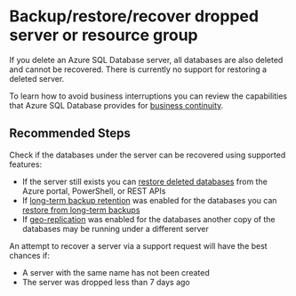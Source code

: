 <properties
	pageTitle="backup/restore/recover dropped server or resource group"
	description="backup/restore/recover dropped server or resource group"
	service="microsoft.sql"
	resource="servers"
	authors="KeithJH"
	ms.author="keithor"
	displayOrder=""
	selfHelpType="generic"
	supportTopicIds="32630451"
	productPesIds="13491"
	cloudEnvironments="public"
	articleId="cd7113bd-0d84-4617-9420-416b7f09bbc5"
/>

# Backup/restore/recover dropped server or resource group

If you delete an Azure SQL Database server, all databases are also deleted and cannot be recovered. There is currently no support for restoring a deleted server.

To learn how to avoid business interruptions you can review the capabilities that Azure SQL Database provides for [business continuity](https://docs.microsoft.com/azure/sql-database/sql-database-business-continuity?WT.mc_id=pid:13491:sid:32630451/).

## **Recommended Steps**

Check if the databases under the server can be recovered using supported features:

* If the server still exists you can [restore deleted databases](https://docs.microsoft.com/azure/sql-database/sql-database-recovery-using-backups?WT.mc_id=pid:13491:sid:32630451#deleted-database-restore) from the Azure portal, PowerShell, or REST APIs
* If [long-term backup retention](https://docs.microsoft.com/azure/sql-database/sql-database-long-term-retention?WT.mc_id=pid:13491:sid:32630451/) was enabled for the databases you can [restore from long-term backups](https://docs.microsoft.com/azure/sql-database/sql-database-long-term-backup-retention-configure?WT.mc_id=pid:13491:sid:32630451/)
* If [geo-replication](https://docs.microsoft.com/azure/sql-database/sql-database-active-geo-replication?WT.mc_id=pid:13491:sid:32630451/) was enabled for the databases another copy of the databases may be running under a different server

An attempt to recover a server via a support request will have the best chances if:

* A server with the same name has not been created
* The server was dropped less than 7 days ago
